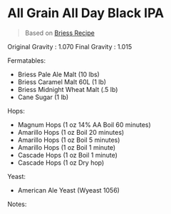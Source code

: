 All Grain All Day Black IPA
===

> Based on [Briess Recipe](http://www.brewingwithbriess.com/Recipes/beer/display/black-ipa-all-grain)

Original Gravity : 1.070
Final Gravity : 1.015

Fermatables:

* Briess Pale Ale Malt (10 lbs)		
* Briess Caramel Malt 60L (1 lb)	
* Briess Midnight Wheat Malt (.5 lb)	
* Cane Sugar (1 lb)	

Hops:

* Magnum Hops (1 oz 14% AA Boil 60 minutes) 
* Amarillo Hops (1 oz Boil 20 minutes)
* Amarillo Hops (1 oz Boil 5 minutes)
* Amarillo Hops (1 oz Boil 1 minute)
* Cascade Hops (1 oz Boil 1 minute)
* Cascade Hops (1 oz Dry hop)

Yeast:

* American Ale Yeast (Wyeast 1056)


Notes:

